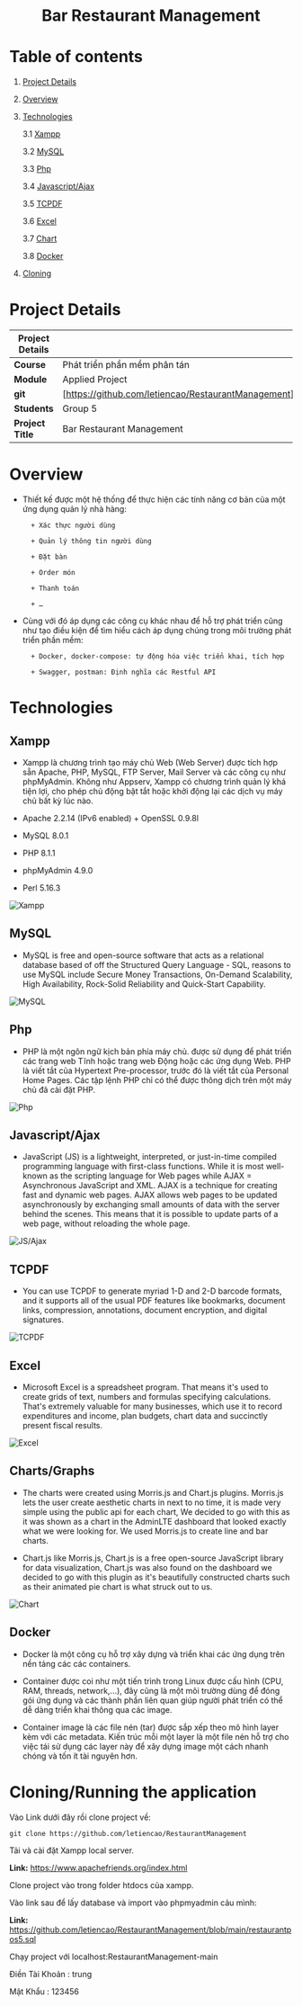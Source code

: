 <h1 align="center">Bar Restaurant Management  </h1>

# Table of contents

1. [Project Details](#ProjDetails)

2. [Overview](#OverView)

3.  [Technologies](#Tech)

    3.1 [Xampp](#Xampp)

    3.2 [MySQL](#MySQL)

    3.3 [Php](#Php)

    3.4 [Javascript/Ajax](#JSA)

    3.5 [TCPDF](#TCPDF)

    3.6 [Excel](#Excel)

    3.7 [Chart](#Chart)
    
    3.8 [Docker](#Docker)
4. [Cloning](#clone)
 
# Project Details <a name="ProjDetails"></a>

| Project Details   |     |
| --- | --- |
| **Course** | Phát triển phần mềm phân tán  |
| **Module** |  Applied Project |
| **git** | [https://github.com/letiencao/RestaurantManagement] |
| **Students** | Group 5 |
| **Project Title** | Bar Restaurant Management |

# Overview <a name="OverView"></a>
- Thiết kế được một hệ thống để thực hiện các tính năng cơ bản của một ứng dụng quản lý nhà hàng:

        + Xác thực người dùng

        + Quản lý thông tin người dùng

        + Đặt bàn

        + Order món

        + Thanh toán

        + …


- Cùng với đó áp dụng các công cụ khác nhau để hỗ trợ phát triển cũng như tạo điều kiện để tìm hiểu cách áp dụng chúng trong môi trường phát triển phần mềm:

        + Docker, docker-compose: tự động hóa việc triển khai, tích hợp

        + Swagger, postman: Định nghĩa các Restful API

# Technologies <a name="Tech"></a>

## Xampp <a name="Xampp"></a>
 - Xampp là chương trình tạo máy chủ Web (Web Server) được tích hợp sẵn Apache, PHP, MySQL, FTP Server, Mail Server và các công cụ như phpMyAdmin. Không như Appserv, Xampp có chương trình quản lý khá tiện lợi, cho phép chủ động bật tắt hoặc khởi động lại các dịch vụ máy chủ bất kỳ lúc nào.

 - Apache 2.2.14 (IPv6 enabled) + OpenSSL 0.9.8l

 - MySQL 8.0.1

 - PHP 8.1.1

 - phpMyAdmin 4.9.0

 - Perl 5.16.3
 
 ![Xampp](https://github.com/letiencao/RestaurantManagement/blob/main/xampp.png)


## MySQL <a name="MySQL"></a>

- MySQL is free and open-source software that acts as a relational database based of off the Structured Query Language - SQL, reasons to use MySQL include Secure Money Transactions, On-Demand Scalability, High Availability, Rock-Solid Reliability and Quick-Start Capability.

![MySQL](https://github.com/letiencao/RestaurantManagement/blob/main/mysql.png)

## Php <a name="Php"></a>

- PHP là một ngôn ngữ kịch bản phía máy chủ. được sử dụng để phát triển các trang web Tĩnh hoặc trang web Động hoặc các ứng dụng Web. PHP là viết tắt của Hypertext Pre-processor, trước đó là viết tắt của Personal Home Pages. Các tập lệnh PHP chỉ có thể được thông dịch trên một máy chủ đã cài đặt PHP.

![Php](https://github.com/letiencao/RestaurantManagement/blob/main/php.png)

## Javascript/Ajax <a name="JSA"></a>

- JavaScript (JS) is a lightweight, interpreted, or just-in-time compiled programming language with first-class functions. While it is most well-known as the scripting language for Web pages while AJAX = Asynchronous JavaScript and XML. AJAX is a technique for creating fast and dynamic web pages. AJAX allows web pages to be updated asynchronously by exchanging small amounts of data with the server behind the scenes. This means that it is possible to update parts of a web page, without reloading the whole page.

![JS/Ajax](https://github.com/letiencao/RestaurantManagement/blob/main/js.png)

## TCPDF <a name="TCPDF"></a>

- You can use TCPDF to generate myriad 1-D and 2-D barcode formats, and it supports all of the usual PDF features like bookmarks, document links, compression, annotations, document encryption, and digital signatures.

![TCPDF](https://github.com/letiencao/RestaurantManagement/blob/main/tcpdf.png)

## Excel <a name="Excel"></a>

- Microsoft Excel is a spreadsheet program. That means it's used to create grids of text, numbers and formulas specifying calculations. That's extremely valuable for many businesses, which use it to record expenditures and income, plan budgets, chart data and succinctly present fiscal results.

![Excel](https://github.com/letiencao/RestaurantManagement/blob/main/excel.png)

## Charts/Graphs <a name="Chart"></a>

- The charts were created using Morris.js and Chart.js plugins.
Morris.js lets the user create aesthetic charts in next to no time, it is made very simple using the public api for each chart, We decided to go with this as it was shown as a chart in the AdminLTE dashboard that looked exactly what we were looking for. We used Morris.js to create line and bar charts.

 - Chart.js like Morris.js, Chart.js is a free open-source JavaScript library for data visualization, Chart.js was also found on the dashboard we decided to go with this plugin as it's beautifully constructed charts such as their animated pie chart is what struck out to us. 
 
 ![Chart](https://github.com/letiencao/RestaurantManagement/blob/main/chartjs.jpg)
 
## Docker <a name="Docker"></a>

-  Docker là một công cụ hỗ trợ xây dựng và triển khai các ứng dụng trên nền tảng các các containers.

- Container được coi như một tiến trình trong Linux được cấu hình (CPU, RAM, threads, network,...), đây cũng là một môi trường dùng để đóng gói ứng dụng và các thành phần liên quan giúp người phát triển có thể dễ dàng triển khai thông qua các image.

- Container image là các file nén (tar) được sắp xếp theo mô hình layer kèm với các metadata. Kiến trúc mỗi một layer là một file nén hỗ trợ cho việc tái sử dụng các layer này để xây dựng image một cách nhanh chóng và tốn ít tài nguyên hơn.
 
# Cloning/Running the application <a name="clone"></a>
Vào Link dưới đây rồi clone project về:
```
git clone https://github.com/letiencao/RestaurantManagement
```
Tải và cài đặt Xampp local server.

**Link:** https://www.apachefriends.org/index.html

Clone project vào trong folder htdocs của xampp.

Vào link sau để lấy database và import vào phpmyadmin cảu mình:

**Link:** https://github.com/letiencao/RestaurantManagement/blob/main/restaurantpos5.sql

Chạy project với localhost:RestaurantManagement-main

Điền Tài Khoản : trung

Mật Khẩu : 123456
